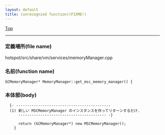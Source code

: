 ```yaml
---
layout: default
title: (unrecognied function)(FIXME!)
---
```

[Top](../index.html)

--- 
### 定義場所(file name)
hotspot/src/share/vm/services/memoryManager.cpp

### 名前(function name)
```
GCMemoryManager* MemoryManager::get_msc_memory_manager() {
```

### 本体部(body)
```
  {- -------------------------------------------
  (1) 新しい MSCMemoryManager のインスタンスを作ってリターンするだけ.
      ---------------------------------------- -}

	  return (GCMemoryManager*) new MSCMemoryManager();
	}
	
```


